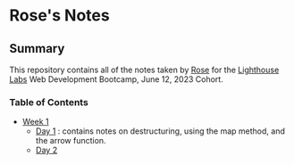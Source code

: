 # Rose's Notes

## Summary

This repository contains all of the notes taken by [Rose](https://github.com/rosennabs) for the [Lighthouse Labs](https://www.lighthouselabs.ca/) Web Development Bootcamp, June 12, 2023 Cohort.

### Table of Contents

- [Week 1](/Week_1)
  - [Day 1](/Week_1/Day_1/) : contains notes on destructuring, using the map method, and the arrow function.
  * [Day 2](/Week_1/Day_2/)
